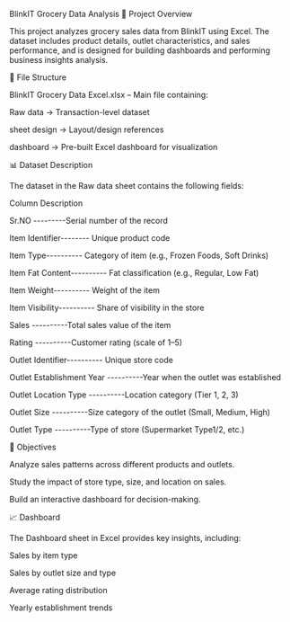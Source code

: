 BlinkIT Grocery Data Analysis
📌 Project Overview

This project analyzes grocery sales data from BlinkIT using Excel. The dataset includes product details, outlet characteristics, and sales performance, and is designed for building dashboards and performing business insights analysis.

📂 File Structure

BlinkIT Grocery Data Excel.xlsx – Main file containing:

Raw data → Transaction-level dataset

sheet design → Layout/design references

dashboard → Pre-built Excel dashboard for visualization

📊 Dataset Description

The dataset in the Raw data sheet contains the following fields:

Column	Description

Sr.NO	---------Serial number of the record

Item Identifier--------	Unique product code

Item Type----------	Category of item (e.g., Frozen Foods, Soft Drinks)

Item Fat Content----------	Fat classification (e.g., Regular, Low Fat)

Item Weight----------	Weight of the item

Item Visibility----------	Share of visibility in the store

Sales	----------Total sales value of the item

Rating	----------Customer rating (scale of 1–5)

Outlet Identifier----------	Unique store code

Outlet Establishment Year	----------Year when the outlet was established

Outlet Location Type	----------Location category (Tier 1, 2, 3)

Outlet Size	----------Size category of the outlet (Small, Medium, High)

Outlet Type	----------Type of store (Supermarket Type1/2, etc.)


🎯 Objectives

Analyze sales patterns across different products and outlets.

Study the impact of store type, size, and location on sales.

Build an interactive dashboard for decision-making.


📈 Dashboard

The Dashboard sheet in Excel provides key insights, including:

Sales by item type

Sales by outlet size and type

Average rating distribution

Yearly establishment trends

